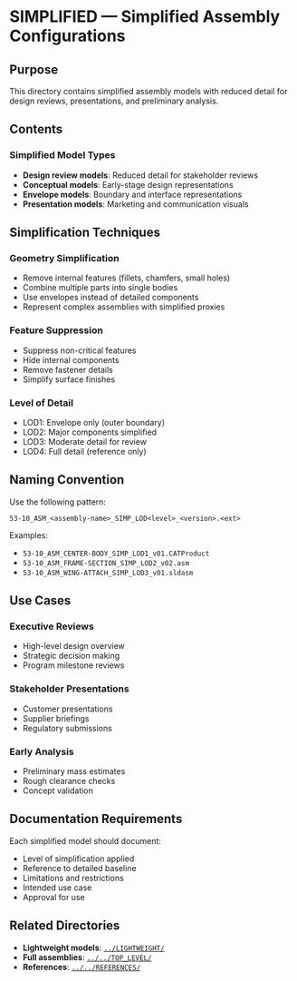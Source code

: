 # SIMPLIFIED — Simplified Assembly Configurations

## Purpose

This directory contains simplified assembly models with reduced detail for design reviews, presentations, and preliminary analysis.

## Contents

### Simplified Model Types
- **Design review models**: Reduced detail for stakeholder reviews
- **Conceptual models**: Early-stage design representations
- **Envelope models**: Boundary and interface representations
- **Presentation models**: Marketing and communication visuals

## Simplification Techniques

### Geometry Simplification
- Remove internal features (fillets, chamfers, small holes)
- Combine multiple parts into single bodies
- Use envelopes instead of detailed components
- Represent complex assemblies with simplified proxies

### Feature Suppression
- Suppress non-critical features
- Hide internal components
- Remove fastener details
- Simplify surface finishes

### Level of Detail
- LOD1: Envelope only (outer boundary)
- LOD2: Major components simplified
- LOD3: Moderate detail for review
- LOD4: Full detail (reference only)

## Naming Convention

Use the following pattern:
```
53-10_ASM_<assembly-name>_SIMP_LOD<level>_<version>.<ext>
```

Examples:
- `53-10_ASM_CENTER-BODY_SIMP_LOD1_v01.CATProduct`
- `53-10_ASM_FRAME-SECTION_SIMP_LOD2_v02.asm`
- `53-10_ASM_WING-ATTACH_SIMP_LOD3_v01.sldasm`

## Use Cases

### Executive Reviews
- High-level design overview
- Strategic decision making
- Program milestone reviews

### Stakeholder Presentations
- Customer presentations
- Supplier briefings
- Regulatory submissions

### Early Analysis
- Preliminary mass estimates
- Rough clearance checks
- Concept validation

## Documentation Requirements

Each simplified model should document:
- Level of simplification applied
- Reference to detailed baseline
- Limitations and restrictions
- Intended use case
- Approval for use

## Related Directories

- **Lightweight models**: [`../LIGHTWEIGHT/`](../LIGHTWEIGHT/)
- **Full assemblies**: [`../../TOP_LEVEL/`](../../TOP_LEVEL/)
- **References**: [`../../REFERENCES/`](../../REFERENCES/)

